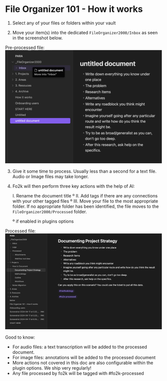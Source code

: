 
# File Organizer 101 - How it works

1. Select any of your files or folders within your vault

2. Move your item(s) into the dedicated `FileOrganizer2000/Inbox` as seen in the screenshot below.

Pre-processed file:
![  Pre-processed file](images/pre_processed_file.png)

3. Give it some time to process. Usually less than a second for a text file. Audio or Image files may take longer.

4. Fo2k will then perform three key actions with the help of AI:

   I.  Rename the document title º
   II.  Add tags if there are any connections with your other tagged  files º
   III.  Move your file to the most appropriate folder. If no appropriate folder has been identified, the file moves to the `FileOrganizer2000/Processed` folder.

   º if enabled in plugins options

Processed file:
![Processed file](images/processed_file.png)

 Good to know:

- For audio files: a text transcription will be added to the processed document.
- For image files: annotations will be added to the processed document
- More actions not covered in this doc are also configurable within the plugin options. We ship very regularly!
- Any file processed by fo2k will be tagged with #fo2k-processed 
  